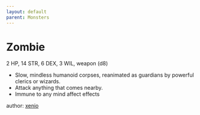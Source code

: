 ```yaml
---
layout: default
parent: Monsters
---
```

# Zombie
2 HP, 14 STR, 6 DEX, 3 WIL, weapon (d8)
-  Slow, mindless humanoid corpses, reanimated as guardians by  powerful clerics or wizards.
-   Attack anything that comes nearby.
-   Immune to any mind affect effects

author: [xenio](https://xenioinabottle.blogspot.com)
